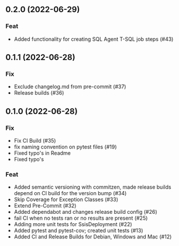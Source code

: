 ## 0.2.0 (2022-06-29)

### Feat

- Added functionality for creating SQL Agent T-SQL job steps (#43)

## 0.1.1 (2022-06-28)

### Fix

- Exclude changelog.md from pre-commit (#37)
- Release builds (#36)

## 0.1.0 (2022-06-28)

### Fix

- Fix CI Build (#35)
- fix naming convention on pytest files (#19)
- Fixed typo's in Readme
- Fixed typo's

### Feat

- Added semantic versioning with commitzen, made release builds depend on CI build for the version bump (#34)
- Skip Coverage for Exception Classes (#33)
- Extend Pre-Commit (#32)
- Added dependabot and changes release build config (#26)
- fail CI when no tests ran or no results are present (#25)
- Adding more unit tests for SsisDeployment (#22)
- Added pytest and pytest-cov; created unit tests (#13)
- Added CI and Release Builds for Debian, Windows and Mac (#12)
